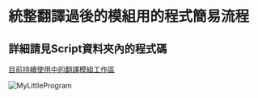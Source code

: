 # 統整翻譯過後的模組用的程式簡易流程
## 詳細請見Script資料夾內的程式碼
[目前持續使用中的翻譯模組工作區](https://github.com/vs863129/PZModTraditional)

![MyLittleProgram ](https://user-images.githubusercontent.com/75469306/218981613-1caf8244-5b0d-4cb5-9d0d-781ffa28ec73.jpg)
